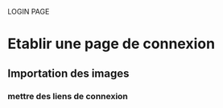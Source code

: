 LOGIN PAGE
# Etablir une page de connexion
## Importation des images
### mettre des liens de connexion